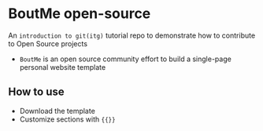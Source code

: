 # BoutMe open-source
An `introduction to git(itg)` tutorial repo to demonstrate how to contribute to Open Source projects

- `BoutMe` is an open source community effort to build a single-page personal website template


## How to use
- Download the template
- Customize sections with `{{}}`
